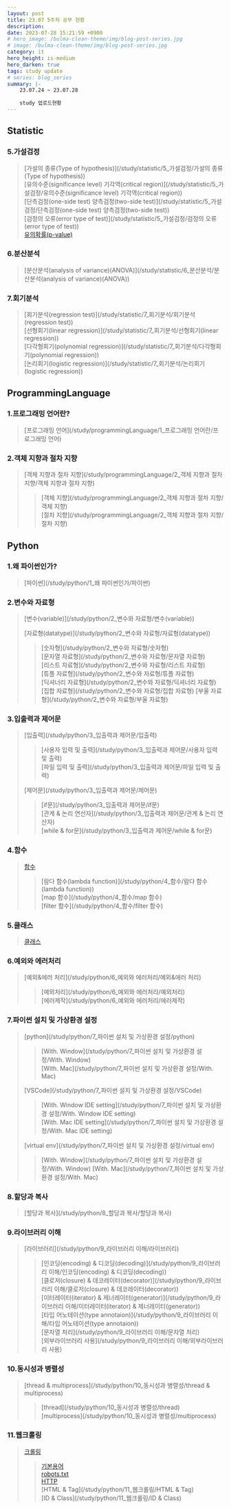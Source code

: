 ```yaml
---
layout: post
title: 23.07 5주차 공부 현황
description: 
date: 2023-07-28 15:21:59 +0900
# hero_image: /bulma-clean-theme/img/blog-post-series.jpg
# image: /bulma-clean-theme/img/blog-post-series.jpg
category: it
hero_height: is-medium
hero_darken: true
tags: study update
# series: blog_series
summary: |-
    23.07.24 ~ 23.07.28
    
    study 업로드현황
---
```


## Statistic
### 5.가설검정
> [가설의 종류(Type of hypothesis)](/study/statistic/5_가설검정/가설의 종류(Type of hypothesis))  
> [유의수준(significance level) 기각역(critical region)](/study/statistic/5_가설검정/유의수준(significance level) 기각역(critical region))  
> [단측검정(one-side test) 양측검정(two-side test)](/study/statistic/5_가설검정/단측검정(one-side test) 양측검정(two-side test))  
> [검정의 오류(error type of test)](/study/statistic/5_가설검정/검정의 오류(error type of test))  
> [유의확률(p-value)](/study/statistic/5_가설검정/유의확률(p-value)) 

### 6.분산분석
> [분산분석(analysis of variance)(ANOVA)](/study/statistic/6_분산분석/분산분석(analysis of variance)(ANOVA))  

### 7.회기분석
> [회기분석(regression test)](/study/statistic/7_회기분석/회기분석(regression test))  
> [선형회기(linear regression)](/study/statistic/7_회기분석/선형회기(linear regression))  
> [다각형회기(polynomial regression)](/study/statistic/7_회기분석/다각형회기(polynomial regression))  
> [논리회기(logistic regression)](/study/statistic/7_회기분석/논리회기(logistic regression))  

## ProgrammingLanguage

### 1.프로그래밍 언어란?
> [프로그래밍 언어](/study/programmingLanguage/1_프로그래밍 언어란/프로그래밍 언어)  

### 2.객체 지향과 절차 지향
> [객체 지향과 절차 지향](/study/programmingLanguage/2_객체 지향과 절차 지향/객체 지향과 절차 지향)  
>> [객체 지향](/study/programmingLanguage/2_객체 지향과 절차 지향/객체 지향)  
>> [절차 지향](/study/programmingLanguage/2_객체 지향과 절차 지향/절차 지향)  

## Python

### 1.왜 파이썬인가?
> [파이썬](/study/python/1_왜 파이썬인가/파이썬)  

### 2.변수와 자료형
> [변수(variable)](/study/python/2_변수와 자료형/변수(variable))  
>
> [자료형(datatype)](/study/python/2_변수와 자료형/자료형(datatype))  
>> [숫자형](/study/python/2_변수와 자료형/숫자형)  
>> [문자열 자료형](/study/python/2_변수와 자료형/문자열 자료형)  
>> [리스트 자료형](/study/python/2_변수와 자료형/리스트 자료형)  
>> [튜플 자료형](/study/python/2_변수와 자료형/튜플 자료형)  
>> [딕셔너리 자료형](/study/python/2_변수와 자료형/딕셔너리 자료형)  
>> [집합 자료형](/study/python/2_변수와 자료형/집합 자료형)
>> [부울 자료형](/study/python/2_변수와 자료형/부울 자료형)

### 3.입출력과 제어문
> [입출력](/study/python/3_입출력과 제어문/입출력)  
>> [사용자 입력 및 출력](/study/python/3_입출력과 제어문/사용자 입력 및 출력)  
>> [파일 입력 및 출력](/study/python/3_입출력과 제어문/파일 입력 및 출력)  
>
> [제어문](/study/python/3_입출력과 제어문/제어문)  
>> [if문](/study/python/3_입출력과 제어문/if문)  
>> [관계 & 논리 연산자](/study/python/3_입출력과 제어문/관계 & 논리 연산자)  
>> [while & for문](/study/python/3_입출력과 제어문/while & for문)  

### 4.함수
> [함수](/study/python/4_함수/함수)  
>> [람다 함수(lambda function)](/study/python/4_함수/람다 함수(lambda function))  
>> [map 함수](/study/python/4_함수/map 함수)  
>> [filter 함수](/study/python/4_함수/filter 함수)  

### 5.클래스
> [클래스](/study/python/5_클래스/클래스)  

### 6.예외와 에러처리
> [예외&에러 처리](/study/python/6_예외와 에러처리/예외&에러 처리)  
>> [예외처리](/study/python/6_예외와 에러처리/예외처리)  
>> [에러제작](/study/python/6_예외와 에러처리/에러제작)  

### 7.파이썬 설치 및 가상환경 설정
> [python](/study/python/7_파이썬 설치 및 가상환경 설정/python)  
>> [With. Window](/study/python/7_파이썬 설치 및 가상환경 설정/With. Window)  
>> [With. Mac](/study/python/7_파이썬 설치 및 가상환경 설정/With. Mac)  
>
> [VSCode](/study/python/7_파이썬 설치 및 가상환경 설정/VSCode)  
>> [With. Window IDE setting](/study/python/7_파이썬 설치 및 가상환경 설정/With. Window IDE setting)  
>> [With. Mac IDE setting](/study/python/7_파이썬 설치 및 가상환경 설정/With. Mac IDE setting)  
>
> [virtual env](/study/python/7_파이썬 설치 및 가상환경 설정/virtual env)  
>> [With. Window](/study/python/7_파이썬 설치 및 가상환경 설정/With. Window)
>> [With. Mac](/study/python/7_파이썬 설치 및 가상환경 설정/With. Mac)

### 8.할당과 복사
> [할당과 복사](/study/python/8_할당과 복사/할당과 복사)  

### 9.라이브러리 이해
> [라이브러리](/study/python/9_라이브러리 이해/라이브러리)  
>> [인코딩(encoding) & 디코딩(decoding)](/study/python/9_라이브러리 이해/인코딩(encoding) & 디코딩(decoding))  
>> [클로저(closure) & 데코레이터(decorator)](/study/python/9_라이브러리 이해/클로저(closure) & 데코레이터(decorator))  
>> [이터레이터(iterator) & 제너레이터(generator)](/study/python/9_라이브러리 이해/이터레이터(iterator) & 제너레이터(generator))  
>> [타입 어노테이션(type annotaion)](/study/python/9_라이브러리 이해/타입 어노테이션(type annotaion))  
>> [문자열 처리](/study/python/9_라이브러리 이해/문자열 처리)  
>> [외부라이브러리 사용](/study/python/9_라이브러리 이해/외부라이브러리 사용)  

### 10.동시성과 병렬성
> [thread & multiprocess](/study/python/10_동시성과 병렬성/thread & multiprocess)  
>> [thread](/study/python/10_동시성과 병렬성/thread)  
>> [multiprocess](/study/python/10_동시성과 병렬성/multiprocess)  

### 11.웹크롤링
> [크롤링](/study/python/11_웹크롤링/크롤링)  
>> [기본용어](/study/python/11_웹크롤링/기본용어)  
>> [robots.txt](/study/python/11_웹크롤링/robots.txt)  
>> [HTTP](/study/python/11_웹크롤링/HTTP)  
>> [HTML & Tag](/study/python/11_웹크롤링/HTML & Tag)  
>> [ID & Class](/study/python/11_웹크롤링/ID & Class)  